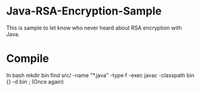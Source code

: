 Java-RSA-Encryption-Sample
==========================

This is sample to let know who never heard about RSA encryption with Java.

Compile
=======

In bash
  mkdir bin
  find src/ -name "*.java" -type f -exec javac -classpath bin {} -d bin \;
  (Once again)
